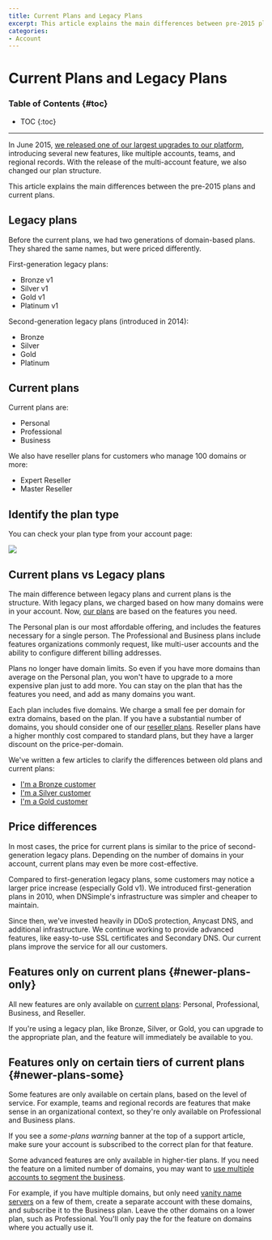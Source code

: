 ```yaml
---
title: Current Plans and Legacy Plans
excerpt: This article explains the main differences between pre-2015 plans and current plans.
categories:
- Account
---
```


# Current Plans and Legacy Plans

### Table of Contents {#toc}

* TOC
{:toc}

---

In June 2015, [we released one of our largest upgrades to our platform](https://blog.dnsimple.com/2015/06/multiple-accounts-new-plans-and-new-features/), introducing several new features, like multiple accounts, teams, and regional records. With the release of the multi-account feature, we also changed our plan structure.

This article explains the main differences between the pre-2015 plans and current plans.


## Legacy plans

Before the current plans, we had two generations of domain-based plans. They shared the same names, but were priced differently.

First-generation legacy plans:

- Bronze v1
- Silver v1
- Gold v1
- Platinum v1

Second-generation legacy plans (introduced in 2014):

- Bronze
- Silver
- Gold
- Platinum


## Current plans

Current plans are:

- Personal
- Professional
- Business

We also have reseller plans for customers who manage 100 domains or more:

- Expert Reseller
- Master Reseller


## Identify the plan type

You can check your plan type from your account page:

![](/files/account-plan-info.png)

## Current plans vs Legacy plans

The main difference between legacy plans and current plans is the structure. With legacy plans, we charged based on how many domains were in your account. Now, [our plans](https://dnsimple.com/pricing) are based on the features you need. 

The Personal plan is our most affordable offering, and includes the features necessary for a single person. The Professional and Business plans include features organizations commonly request, like multi-user accounts and the ability to configure different billing addresses.

Plans no longer have domain limits. So even if you have more domains than average on the Personal plan, you won't have to upgrade to a more expensive plan just to add more. You can stay on the plan that has the features you need, and add as many domains you want.

Each plan includes five domains. We charge a small fee per domain for extra domains, based on the plan. If you have a substantial number of domains, you should consider one of our [reseller plans](https://dnsimple.com/reseller). Reseller plans have a higher monthly cost compared to standard plans, but they have a larger discount on the price-per-domain.

We've written a few articles to clarify the differences between old plans and current plans:

- [I'm a Bronze customer](/articles/new-plans-for-bronze)
- [I'm a Silver customer](/articles/new-plans-for-silver)
- [I'm a Gold customer](/articles/new-plans-for-gold)

## Price differences

In most cases, the price for current plans is similar to the price of second-generation legacy plans. Depending on the number of domains in your account, current plans may even be more cost-effective.

Compared to first-generation legacy plans, some customers may notice a larger price increase (especially Gold v1). We introduced first-generation plans in 2010, when DNSimple's infrastructure was simpler and cheaper to maintain.

Since then, we've invested heavily in DDoS protection, Anycast DNS, and additional infrastructure. We continue working to provide advanced features, like easy-to-use SSL certificates and Secondary DNS. Our current plans improve the service for all our customers.

## Features only on current plans {#newer-plans-only}

All new features are only available on [current plans](#newer-plans): Personal, Professional, Business, and Reseller.

If you're using a legacy plan, like Bronze, Silver, or Gold, you can upgrade to the appropriate plan, and the feature will immediately be available to you.

## Features only on certain tiers of current plans {#newer-plans-some}

Some features are only available on certain plans, based on the level of service. For example, teams and regional records are features that make sense in an organizational context, so they're only available on Professional and Business plans.

If you see a _some-plans warning_ banner at the top of a support article, make sure your account is subscribed to the correct plan for that feature.

Some advanced features are only available in higher-tier plans. If you need the feature on a limited number of domains, you may want to [use multiple accounts to segment the business](https://blog.dnsimple.com/2015/12/using-accounts-to-segment-business/).

For example, if you have multiple domains, but only need [vanity name servers](/articles/vanity-nameservers) on a few of them, create a separate account with these domains, and subscribe it to the Business plan. Leave the other domains on a lower plan, such as Professional. You'll only pay the for the feature on domains where you actually use it.
